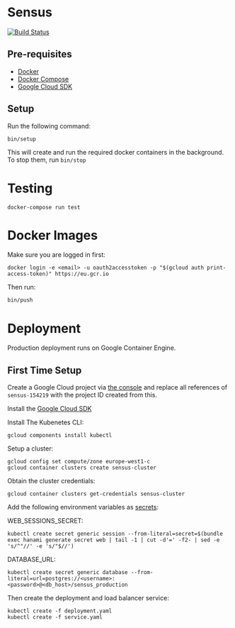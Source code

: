 # Sensus

[![Build Status](https://travis-ci.org/pads/sensus.svg?branch=master)](https://travis-ci.org/pads/sensus)

## Pre-requisites

* [Docker](https://www.docker.com/)
* [Docker Compose](https://docs.docker.com/compose/)
* [Google Cloud SDK](https://cloud.google.com/sdk/)

## Setup

Run the following command:

    bin/setup

This will create and run the required docker containers in the background.
To stop them, run `bin/stop`

# Testing

    docker-compose run test

# Docker Images

Make sure you are logged in first:

    docker login -e <email> -u oauth2accesstoken -p "$(gcloud auth print-access-token)" https://eu.gcr.io

Then run:

    bin/push

# Deployment

Production deployment runs on Google Container Engine.

## First Time Setup

Create a Google Cloud project via [the console](http://console.cloud.google.com/)
and replace all references of `sensus-154219` with the project ID created from this.

Install the [Google Cloud SDK](https://cloud.google.com/sdk/)

Install The Kubenetes CLI: 

    gcloud components install kubectl

Setup a cluster:

    gcloud config set compute/zone europe-west1-c
    gcloud container clusters create sensus-cluster

Obtain the cluster credentials:

    gcloud container clusters get-credentials sensus-cluster

Add the following environment variables as [secrets](http://kubernetes.io/docs/user-guide/secrets/):

WEB_SESSIONS_SECRET:

    kubectl create secret generic session --from-literal=secret=$(bundle exec hanami generate secret web | tail -1 | cut -d'=' -f2- | sed -e 's/^"//' -e 's/"$//')

DATABASE_URL:

    kubectl create secret generic database --from-literal=url=postgres://<username>:<password>@<db_host>/sensus_production

Then create the deployment and load balancer service:

    kubectl create -f deployment.yaml
    kubectl create -f service.yaml
